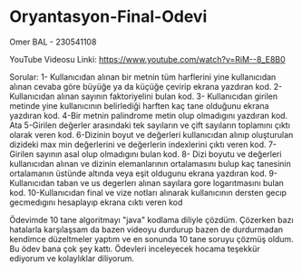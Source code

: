 # Oryantasyon-Final-Odevi

Omer BAL - 230541108

YouTube Videosu Linki: https://www.youtube.com/watch?v=RiM--8_E8B0

Sorular: 
1- Kullanıcıdan alınan bir metnin tüm harflerini yine kullanıcıdan alınan cevaba
göre büyüğe ya da küçüğe çevirip ekrana yazdıran kod.
2- Kullanıcıdan alınan sayının faktoriyelini bulan kod.
3- Kullanıcıdan girilen metinde yine kullanıcının belirlediği harften kaç tane
olduğunu ekrana yazdıran kod.
4-Bir metnin palindrome metin olup olmadıgını yazdıran kod. Ata
5-Girilen değerler arasındaki tek sayıların ve çift sayıların toplamını çıktı olarak
veren kod.
6-Dizinin boyut ve değerleri kullanıcıdan alınıp oluşturulan dizideki max min
değerlerini ve değerlerin indexlerini çıktı veren kod.
7-Girilen sayının asal olup olmadıgını bulan kod.
8- Dizi boyutu ve değerleri kullanıcıdan alınan ve dizinin elemanlarının
ortalamasını bulup kaç tanesinin ortalamanın üstünde altında veya eşit
oldugunu ekrana yazdıran kod.
9-Kullanıcıdan taban ve us degerlerı alınan sayılara gore logarıtmasını bulan
kod.
10-Kullanıcıdan final ve vize notları alınarak kullanıcının dersten gecıp
gecmedıgını hesaplayıp ekrana cıktı veren kod

Ödevimde 10 tane algoritmayı "java" kodlama diliyle çözdüm. Çözerken bazı hatalarla karşılaşsam da bazen videoyu durdurup bazen de durdurmadan kendimce düzeltmeler yaptım ve en sonunda 10 tane soruyu çözmüş oldum. Bu ödev bana çok şey kattı. Ödevleri inceleyecek hocama teşekkür ediyorum ve kolaylıklar diliyorum.
